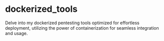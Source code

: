 # dockerized_tools
Delve into my dockerized pentesting tools optimized for effortless deployment, utilizing the power of containerization for seamless integration and usage.
